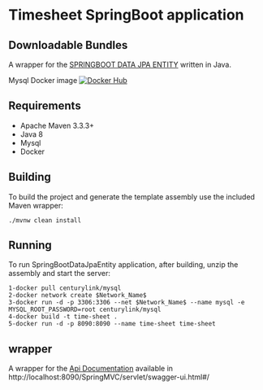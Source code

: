 # Timesheet SpringBoot application

## Downloadable Bundles

A wrapper for the [SPRINGBOOT DATA JPA ENTITY](https://github.com/academicRepo/timesheet.git) written in Java.

Mysql Docker image 
[![Docker Hub](https://img.shields.io/docker/pulls/centurylink/mysql?label=docker%20pull%20mysql)](https://hub.docker.com/r/centurylink/mysql/)

## Requirements

* Apache Maven 3.3.3+
* Java 8
* Mysql
* Docker

## Building

To build the project and generate the template assembly use the included Maven wrapper:

    ./mvnw clean install
    
## Running

To run SpringBootDataJpaEntity application, after building, unzip the assembly and start the server:

    1-docker pull centurylink/mysql
    2-docker network create $Network_Name$
    3-docker run -d -p 3306:3306 --net $Network_Name$ --name mysql -e MYSQL_ROOT_PASSWORD=root centurylink/mysql
    4-docker build -t time-sheet .
    5-docker run -d -p 8090:8090 --name time-sheet time-sheet
## wrapper 

A wrapper for the [Api Documentation](http://localhost:8090/SpringMVC/servlet/swagger-ui.html#/) available in http://localhost:8090/SpringMVC/servlet/swagger-ui.html#/
